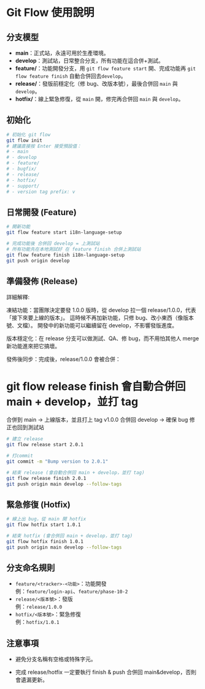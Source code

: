 # Git Flow 使用說明

## 分支模型
- **main**：正式站，永遠可用於生產環境。
- **develop**：測試站，日常整合分支，所有功能在這合併+測試。
- **feature/**：功能開發分支，用 `git flow feature start` 開、完成功能再 `git flow feature finish` 自動合併回去`develop`。
- **release/**：發版前穩定化（修 bug、改版本號），最後合併回 `main` 與 `develop`。
- **hotfix/**：線上緊急修復，從 `main` 開，修完再合併回 `main` 與 `develop`。

## 初始化
```bash
# 初始化 git flow
git flow init
# 建議直接按 Enter 接受預設值：
# - main
# - develop
# - feature/
# - bugfix/
# - release/
# - hotfix/
# - support/
# - version tag prefix: v
```

## 日常開發 (Feature)
```bash
# 開新功能
git flow feature start i18n-language-setup

# 完成功能後 合併回 develop = 上測試站
# 所有功能先在本地測試好 在 feature finish 合併上測試站
git flow feature finish i18n-language-setup
git push origin develop
```

## 準備發佈 (Release)

詳細解釋:

凍結功能：當團隊決定要發 1.0.0 版時，從 develop 拉一個 release/1.0.0，代表「接下來要上線的版本」。
這時候不再加新功能，只修 bug、改小東西（像版本號、文檔）。
開發中的新功能可以繼續留在 develop，不影響發版進度。

版本穩定化：在 release 分支可以做測試、QA、修 bug，而不用怕其他人 merge 新功能進來把它搞壞。

發佈後同步：完成後，release/1.0.0 會被合併：

# git flow release finish 會自動合併回 main + develop，並打 tag
合併到 main → 上線版本，並且打上 tag v1.0.0
合併回 develop → 確保 bug 修正也回到測試站

```bash
# 建立 release
git flow release start 2.0.1

# 打commit
git commit -m "Bump version to 2.0.1"

# 結束 release (會自動合併回 main + develop，並打 tag)
git flow release finish 2.0.1
git push origin main develop --follow-tags
```

## 緊急修復 (Hotfix)
```bash
# 線上出 bug，從 main 開 hotfix
git flow hotfix start 1.0.1

# 結束 hotfix (會合併回 main + develop，並打 tag)
git flow hotfix finish 1.0.1
git push origin main develop --follow-tags
```

## 分支命名規則
- `feature/<tracker>-<功能>`：功能開發  
  例：`feature/login-api`、`feature/phase-10-2`
- `release/<版本號>`：發版  
  例：`release/1.0.0`
- `hotfix/<版本號>`：緊急修復  
  例：`hotfix/1.0.1`

## 注意事項

- 避免分支名稱有空格或特殊字元。

- 完成 release/hotfix 一定要執行 finish & push 合併回 main&develop，否則會遺漏更新。

